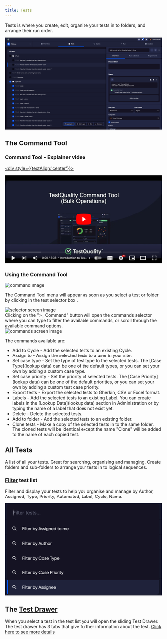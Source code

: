 ```yaml
---
title: Tests
---
```


Tests is where you create, edit, organise your tests in to folders, and arrange their run order. 

![img_26.png](img_26.png)


## The Command Tool

### Command Tool - Explainer video


<a href="https://www.youtube.com/watch?v=VOtRxU47PO8"> <div style={{textAlign:'center'}}>

![image](img_68.png)

</div></a>


### Using the Command Tool

<div class="img-with-text">
    <img src="\img\Screens\multi_command.png" alt="command image" width="400"  class="center"/>
    <p></p> 
</div>



The Command Tool menu will appear as soon as you select a test or folder by clicking in the test selector box .


<div class="img-with-text">
    <img src="\img\Screens\selector.png" alt="selector screen image" width="300" /></div> 
Clicking on the ">_ Command" button will open the commands selector where you can type to filter the available commands, or scroll through the available command options.
<div class="img-with-text">
    <img src="\img\Screens\commands.png" alt="commands screen image" width="400"  class="center"/>
    <p></p> 
</div> 
The commands available are:

- Add to Cycle - Add the selected tests to an existing Cycle. 
- Assign to - Assign the selected tests to a user in your site. 
- Set case type - Set the type of test type to the selected tests. The [Case Type](lookup data) can be one of the default types, or you can set your own by adding a custom case type.  
- Set case priority - Set the priority of selected tests. The [Case Priority](lookup data) can be one of the default priorities, or you can set your own by adding a custom test case priority.
- Export tests - Export the selected tests to Gherkin, CSV or Excel format.
- Labels - Add the selected tests to an existing Label. You can create labels in the [Lookup Data](lookup data) section in Administration or by typing the name of a label that does not exist yet.
- Delete - Delete the selected tests.
- Add to folder - Add the selected tests to an existing folder.
- Clone tests - Make a copy of the selected tests in to the same folder. The cloned tests will be identical except the name "Clone" will be added to the name of each copied test.



## All Tests
A list of all your tests. Great for searching, organising and managing.
Create folders and sub-folders to arrange your tests in to logical sequences.

### [Filter](filtering) test list
Filter and display your tests to help you organise and manage by Author, Assigned, Type, Priority, Automated, Label, Cycle, Name.

![img_12.png](img_12.png)


## The [Test Drawer](test_drawer)
When you select a test in the test list you will open the sliding Test Drawer.
The test drawer has 3 tabs that give further information about the test.
 [Click here to see more details](test_drawer)
